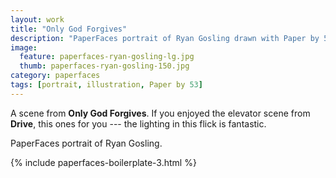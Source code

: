 ```yaml
---
layout: work
title: "Only God Forgives"
description: "PaperFaces portrait of Ryan Gosling drawn with Paper by 53 on an iPad."
image: 
  feature: paperfaces-ryan-gosling-lg.jpg
  thumb: paperfaces-ryan-gosling-150.jpg
category: paperfaces
tags: [portrait, illustration, Paper by 53]
---
```


A scene from **Only God Forgives**. If you enjoyed the elevator scene from **Drive**, this ones for you --- the lighting in this flick is fantastic.

PaperFaces portrait of Ryan Gosling.

{% include paperfaces-boilerplate-3.html %}